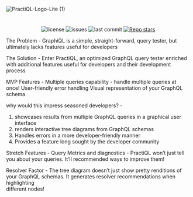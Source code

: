 ![PractiQL-Logo-Lite (1)](https://user-images.githubusercontent.com/78000339/114763147-7a40f300-9d30-11eb-9cfc-bbdc6cf7d532.png)

#
<p align="center">
  <img alt="license" src="https://img.shields.io/github/license/oslabs-beta/giraffeQL?color=%2357d3af">
  <img alt="issues" src="https://img.shields.io/github/issues-raw/oslabs-beta/giraffeQL?color=yellow">
  <img alt="last commit" src="https://img.shields.io/github/last-commit/oslabs-beta/giraffeQL?color=%2357d3af">
  <a href='https://github.com/oslabs-beta/giraffeQL/stargazers'><img alt="Repo stars" src="https://img.shields.io/github/stars/oslabs-beta/giraffeQL?logoColor=%2334495e&style=social"></a>
</p>

The Problem - 
GraphiQL is a simple, straight-forward, query tester, but ultimately lacks features useful for developers


The Solution - 
Enter PractiQL, an optimized GraphQL query tester enriched with additional features useful for developers and their development process


MVP Features - 
Multiple queries capability - handle multiple queries at once!
User-friendly error handling
Visual representation of your GraphQL schema

why would this impress seasoned developers? -
1. showcases results from multiple GraphQL queries in a graphical user interface
2. renders interactive tree diagrams from GraphQL schemas
3. Handles errors in a more developer-friendly manner
4. Provides a feature long sought by the developer community

Stretch Features -
  Query Metrics and diagnostics -
  PractiQL won’t just tell you about your queries. It’ll recommended ways to improve them!

  Resolver Factor -
  The tree diagram doesn’t just show pretty renditions of your GraphQL schemas. It generates resolver recommendations when highlighting  
  different nodes!
